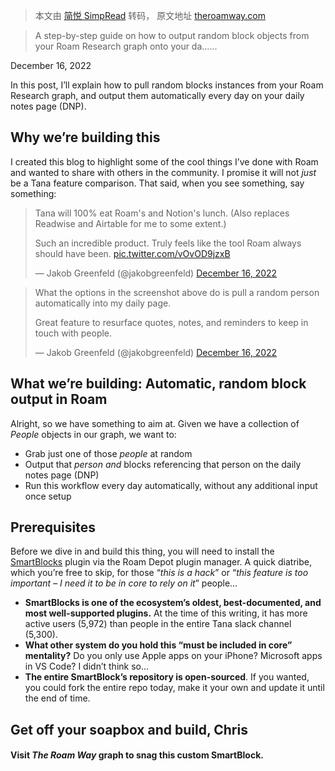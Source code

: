 > 本文由 [简悦 SimpRead](http://ksria.com/simpread/) 转码， 原文地址 [theroamway.com](https://theroamway.com/auto-initialize-random-content/)

> A step-by-step guide on how to output random block objects from your Roam Research graph onto your da......

December 16, 2022

In this post, I’ll explain how to pull random blocks instances from your Roam Research graph, and output them automatically every day on your daily notes page (DNP).

**Why we’re building this**
---------------------------

I created this blog to highlight some of the cool things I’ve done with Roam and wanted to share with others in the community. I promise it will not _just_ be a Tana feature comparison. That said, when you see something, say something:

> Tana will 100% eat Roam's and Notion's lunch. (Also replaces Readwise and Airtable for me to some extent.)
> 
> Such an incredible product. Truly feels like the tool Roam always should have been. [pic.twitter.com/vOvOD9jzxB](https://t.co/vOvOD9jzxB)
> 
> — Jakob Greenfeld (@jakobgreenfeld) [December 16, 2022](https://twitter.com/jakobgreenfeld/status/1603720566086815746?ref_src=twsrc%5Etfw)

> What the options in the screenshot above do is pull a random person automatically into my daily page.
> 
> Great feature to resurface quotes, notes, and reminders to keep in touch with people.
> 
> — Jakob Greenfeld (@jakobgreenfeld) [December 16, 2022](https://twitter.com/jakobgreenfeld/status/1603721561168568320?ref_src=twsrc%5Etfw)

**What we’re building: Automatic, random block output in Roam**
---------------------------------------------------------------

Alright, so we have something to aim at. Given we have a collection of _People_ objects in our graph, we want to:

*   Grab just one of those _people_ at random
*   Output that _person_ *and* blocks referencing that person on the daily notes page (DNP)
*   Run this workflow every day automatically, without any additional input once setup

**Prerequisites**
-----------------

Before we dive in and build this thing, you will need to install the [SmartBlocks](https://roamjs.com/extensions/smartblocks) plugin via the Roam Depot plugin manager. A quick diatribe, which you’re free to skip, for those “_this is a hack_” or “_this feature is too important – I need it to be in core to rely on it_” people…

*   **SmartBlocks is one of the ecosystem’s oldest, best-documented, and most well-supported plugins.** At the time of this writing, it has more active users (5,972) than people in the entire Tana slack channel (5,300).
*   **What other system do you hold this “must be included in core” mentality?** Do you only use Apple apps on your iPhone? Microsoft apps in VS Code? I didn’t think so…
*   **The entire SmartBlock’s repository is open-sourced**. If you wanted, you could fork the entire repo today, make it your own and update it until the end of time.

**Get off your soapbox and build, Chris**
-----------------------------------------

#### **Visit _The Roam Way_ graph to snag this custom SmartBlock**.